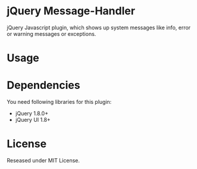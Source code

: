 jQuery Message-Handler
===============

jQuery Javascript plugin, which shows up system messages like info, error or warning messages  or exceptions.


Usage
===============



Dependencies
===============

You need following libraries for this plugin: 
* jQuery 1.8.0+
* jQuery UI 1.8+


License
===============

Reseased under MIT License.

